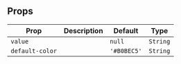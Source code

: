 ## Props

| Prop            | Description | Default     | Type     |
| --------------- | ----------- | ----------- | -------- |
| `value`         |             | `null`      | `String` |
| `default-color` |             | `'#B0BEC5'` | `String` |

